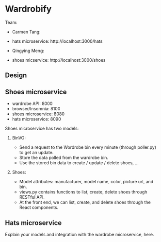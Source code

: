 # Wardrobify

Team:

- Carmen Tang:
- hats microservice: http://localhost:3000/hats

- Qingying Meng:
- shoes micservice: http://localhost:3000/shoes

## Design

## Shoes microservice

- wardrobe API: 8000
- browser/Insomnia: 8100
- shoes microservice: 8080
- hats microservice: 8090

Shoes microservice has two models:

1. BinVO:

   - Send a request to the Wordrobe bin every minute (through poller.py) to get an update.
   - Store the data polled from the wardrobe bin.
   - Use the stored bin data to create / update / delete shoes, ...

2. Shoes:

   - Model attributes: manufacturer, model name, color, picture url, and bin.
   - views.py contains functions to list, create, delete shoes through RESTful API.
   - At the front end, we can list, create, and delete shoes through the React components.

## Hats microservice

Explain your models and integration with the wardrobe
microservice, here.
